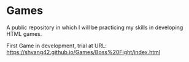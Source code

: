 # Games
A public repository in which I will be practicing my skills in developing HTML games.

First Game in development, trial at URL: https://shvang42.github.io/Games/Boss%20Fight/index.html
